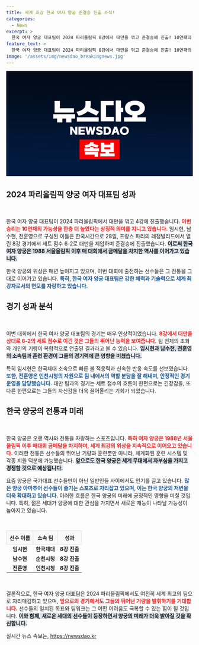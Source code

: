 ```yaml
---
title: 세계 최강 한국 여자 양궁 준결승 진출 소식!
categories:
  - News
excerpt: >
  한국 여자 양궁 대표팀이 2024 파리올림픽 8강에서 대만을 꺾고 준결승에 진출! 10연패의 꿈에 한 발짝 다가선 이들의 승부를 지켜보자.
feature_text: >
  한국 여자 양궁 대표팀이 2024 파리올림픽 8강에서 대만을 꺾고 준결승에 진출! 10연패의 꿈에 한 발짝 다가선 이들의 승부를 지켜보자.
image: '/assets/img/newsdao_breakingnews.jpg'
---
```


<p><img src="/assets/img/newsdao_breakingnews.jpg" alt="ontimetimes 속보" /></p>

<h2 data-ke-size="size26">2024 파리올림픽 양궁 여자 대표팀 성과</h2>

<p data-ke-size="size16">&nbsp;</p>

<p>한국 여자 양궁 대표팀이 2024 파리올림픽에서 대만을 꺾고 4강에 진출했습니다. <b><span style="color: #ee2323;">이번 승리는 10연패의 가능성을 한층 더 높였다는 상징적 의미를 지니고 있습니다.</span></b> 임시현, 남수현, 전훈영으로 구성된 이들은 한국시간으로 28일, 프랑스 파리의 레쟁발리드에서 열린 8강 경기에서 세트 점수 6-2로 대만을 제압하며 준결승에 진출했습니다. <b><span style="background-color: #21538527;">이로써 한국 여자 양궁은 1988 서울올림픽 이후 매 대회에서 금메달을 차지한 역사를 이어가고 있습니다.</span></b></p>

<p>한국 양궁의 위상은 매년 높아지고 있으며, 이번 대회에 출전하는 선수들은 그 전통을 그대로 이어가고 있습니다. <b><span style="color: #1a5490;">특히, 한국 여자 양궁 대표팀은 강한 체력과 기술력으로 세계 최강자로서의 면모를 자랑하고 있습니다.</span></b> </p>

<h2 data-ke-size="size26">경기 성과 분석</h2>

<p data-ke-size="size16">&nbsp;</p>

<p>이번 대회에서 한국 여자 양궁 대표팀의 경기는 매우 인상적이었습니다. <b><span style="color: #ee2323;">8강에서 대만을 상대로 6-2의 세트 점수로 이긴 것은 그들의 뛰어난 능력을 보여줍니다.</span></b> 팀 전체의 조화와 개인의 기량이 복합적으로 연출된 결과라고 볼 수 있습니다. <b><span style="background-color: #21538527;">임시현과 남수현, 전훈영의 소속팀과 훈련 환경이 그들의 경기력에 큰 영향을 미쳤습니다.</span></b></p>

<p>특히 임시현은 한국체대 소속으로 빠른 볼 적응력과 신속한 반응 속도를 선보였습니다. <b><span style="color: #1a5490;">또한, 전훈영은 인천시청의 자원으로 팀 내에서의 역할 분담을 잘 해내며, 안정적인 경기운영을 담당했습니다.</span></b> 대만 팀과의 경기는 세트 점수의 흐름이 한편으로는 긴장감을, 또 다른 한편으로는 그들의 자신감을 더욱 끌어올리는 기회가 되었습니다. </p>

<h2 data-ke-size="size26">한국 양궁의 전통과 미래</h2>

<p data-ke-size="size16">&nbsp;</p>

<p>한국 양궁은 오랜 역사와 전통을 자랑하는 스포츠입니다. <b><span style="color: #ee2323;">특히 여자 양궁은 1988년 서울올림픽 이후 매대회 금메달을 차지하며, 세계 최강의 위상을 지속적으로 이어오고 있습니다.</span></b> 이러한 전통은 선수들의 뛰어난 기량과 훈련뿐만 아니라, 체계화된 훈련 시스템 및 각종 지원 덕분에 가능했습니다. <b><span style="background-color: #21538527;">앞으로도 한국 양궁은 세계 무대에서 자부심을 가지고 경쟁할 것으로 예상됩니다.</span></b></p>

<p>요즘 양궁은 국가대표 선수들만이 아닌 일반인들 사이에서도 인기를 끌고 있습니다. <b><span style="color: #1a5490;">많은 양궁 아마추어 선수들이 즐기는 스포츠로 자리잡고 있으며, 이는 한국 양궁의 저변을 더욱 확대하고 있습니다.</span></b> 이러한 흐름은 한국 양궁의 미래에 긍정적인 영향을 미칠 것입니다. 특히, 젊은 세대가 양궁에 대한 관심을 가지면서 새로운 재능이 나타날 가능성이 높아지고 있습니다.</p>

<p data-ke-size="size16">&nbsp;</p>

<table style="width: 100%; border-collapse: collapse;">
    <tr>
        <th style="background-color: #f9f9f9; border: 1px solid #ddd; padding: 8px; text-align: center;"><b>선수 이름</b></th>
        <th style="background-color: #f9f9f9; border: 1px solid #ddd; padding: 8px; text-align: center;"><b>소속 팀</b></th>
        <th style="background-color: #f9f9f9; border: 1px solid #ddd; padding: 8px; text-align: center;"><b>성과</b></th>
    </tr>
    <tr>
        <td style="text-align: center; height: 17px;"><b>임시현</b></td>
        <td style="text-align: center; height: 17px;"><b>한국체대</b></td>
        <td style="text-align: center; height: 17px;"><b>8강 진출</b></td>
    </tr>
    <tr>
        <td style="text-align: center; height: 17px;"><b>남수현</b></td>
        <td style="text-align: center; height: 17px;"><b>순천시청</b></td>
        <td style="text-align: center; height: 17px;"><b>8강 진출</b></td>
    </tr>
    <tr>
        <td style="text-align: center; height: 17px;"><b>전훈영</b></td>
        <td style="text-align: center; height: 17px;"><b>인천시청</b></td>
        <td style="text-align: center; height: 17px;"><b>8강 진출</b></td>
    </tr>
</table>

<p data-ke-size="size16">&nbsp;</p>

<p>결론적으로, 한국 여자 양궁 대표팀은 2024 파리올림픽에서도 여전히 세계 최고의 팀으로 자리매김하고 있으며, <b><span style="color: #ee2323;">앞으로의 경기에서도 그들의 뛰어난 기량을 발휘하기를 기대합니다.</span></b> 선수들의 일치된 목표와 팀워크는 그 어떤 어려움도 극복할 수 있는 힘이 될 것입니다. <b><span style="background-color: #21538527;">이와 함께, 새로운 세대의 선수들이 등장하면서 양궁의 미래가 더욱 밝아질 것을 확신합니다.</span></b> </p>
실시간 뉴스 속보는, <a href="https://newsdao.kr" rel="dofollow">https://newsdao.kr</a>


